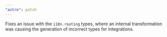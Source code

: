 ```yaml
---
"astro": patch
---
```


Fixes an issue with the `i18n.routing` types, where an internal transformation was causing the generation of incorrect types for integrations.

